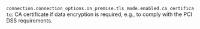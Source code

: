 `connection.connection_options.on_premise.tls_mode.enabled.ca_certificate`: CA certificate if data encryption is required, e.g., to comply with the PCI DSS requirements.
